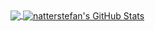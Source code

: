 <!--
- 🔭 I’m currently working on ...
- 🌱 I’m currently learning ...
- 👯 I’m looking to collaborate on ...
- 🤔 I’m looking for help with ...
- 💬 Ask me about ...
- 📫 How to reach me: ...
- 😄 Pronouns: ...
- ⚡ Fun fact: ...
-->
<a href="https://github.com/emc2356/emc2356">
  <img align="center" src="https://github-readme-stats.vercel.app/api/top-langs/?username=emc2356&hide=java,html&title_color=000000&text_color=000000" />
</a>

<a href="https://github.com/emc2356/emc2356">
  <img align="center" src="https://github-readme-stats.vercel.app/api?username=emc2356&show_icons=true&line_height=27&count_private=true&title_color=000000&text_color=000000&icon_color=FAC051" alt="natterstefan's GitHub Stats" />
</a>
